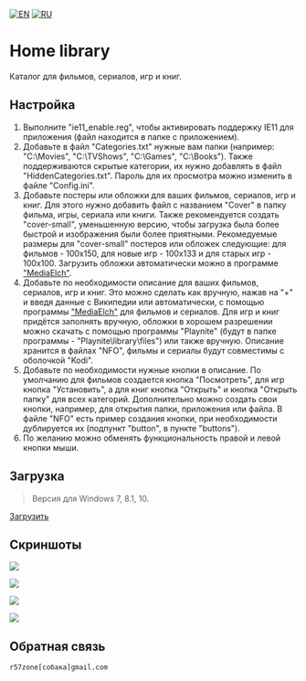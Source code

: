 [![EN](https://user-images.githubusercontent.com/9499881/33184537-7be87e86-d096-11e7-89bb-f3286f752bc6.png)](https://github.com/r57zone/Home-library/blob/master/README.md) 
[![RU](https://user-images.githubusercontent.com/9499881/27683795-5b0fbac6-5cd8-11e7-929c-057833e01fb1.png)](https://github.com/r57zone/Home-library/blob/master/README.RU.md)
# Home library
Каталог для фильмов, сериалов, игр и книг.

## Настройка
1. Выполните "ie11_enable.reg", чтобы активировать поддержку IE11 для приложения (файл находится в папке с приложением).
2. Добавьте в файл "Categories.txt" нужные вам папки (например: "C:\Movies", "C:\TVShows", "C:\Games", "C:\Books"). Также поддерживаются скрытые категории, их нужно добавлять в файл "HiddenCategories.txt". Пароль для их просмотра можно изменить в файле "Config.ini".
3. Добавьте постеры или обложки для ваших фильмов, сериалов, игр и книг. Для этого нужно добавить файл с названием "Cover" в папку фильма, игры, сериала или книги. Также рекомендуется создать "cover-small", уменьшенную версию, чтобы загрузка была более быстрой и изображения были более приятными. Рекомедуемые размеры для "cover-small" постеров или обложек следующие: для фильмов - 100x150, для новые игр - 100x133 и для старых игр - 100x100. Загрузить обложки автоматически можно в программе ["MediaElch"](https://github.com/Komet/MediaElch).
4. Добавьте по необходимости описание для ваших фильмов, сериалов, игр и книг. Это можно сделать как вручную, нажав на "+" и введя данные с Википедии или автоматически, с помощью программы ["MediaElch"](https://github.com/Komet/MediaElch) для фильмов и сериалов. Для игр и книг придётся заполнять вручную, обложки в хорошем разрешении можно скачать с помощью программы "Playnite" (будут в папке программы - "Playnite\library\files") или также вручную. Описание хранится в файлах "NFO", фильмы и сериалы будут совместимы с оболочкой "Kodi".
5. Добавьте по необходимости нужные кнопки в описание. По умолчанию для фильмов создается кнопка "Посмотреть", для игр кнопка "Установить", а для книг кнопка "Открыть" и кнопка "Открыть папку" для всех категорий. Дополнительно можно создать свои кнопки, например, для открытия папки, приложения или файла. В файле "NFO" есть пример создания кнопки, при необходимости дублируется их (подпункт "button", в пункте "buttons").
6. По желанию можно обменять функциональность правой и левой кнопки мыши.
## Загрузка
>Версия для Windows 7, 8.1, 10.

[Загрузить](https://github.com/r57zone/Home-library/releases)
## Скриншоты
![](https://user-images.githubusercontent.com/9499881/71445771-0ee7a200-2736-11ea-8b98-54ac77f88548.png)

![](https://user-images.githubusercontent.com/9499881/71445804-59691e80-2736-11ea-9180-b4588a18ab86.png)

![](https://user-images.githubusercontent.com/9499881/71445966-0f813800-2738-11ea-9883-1469a7992a16.png)

![](https://user-images.githubusercontent.com/9499881/71445983-2a53ac80-2738-11ea-81f5-e8b8a6d4858b.png)
## Обратная связь
`r57zone[собака]gmail.com`